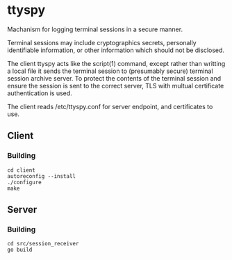 # ttyspy

Machanism for logging terminal sessions in a secure manner.

Terminal sessions may include cryptographics secrets, personally identifiable information, or other information which should not be disclosed.

The client ttyspy acts like the script(1) command, except rather than writting a local file it sends the terminal session to (presumably secure) terminal session archive server. To protect the contents of the terminal session and ensure the session is sent to the correct server, TLS with multual certificate authentication is used.

The client reads /etc/ttyspy.conf for server endpoint, and certificates to use.

## Client

### Building

```
cd client
autoreconfig --install
./configure
make
```

## Server

### Building

```
cd src/session_receiver
go build
```
